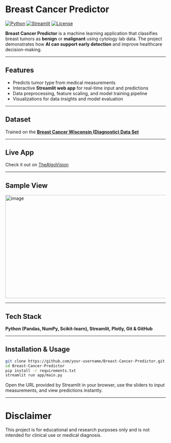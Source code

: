 # Breast Cancer Predictor

[![Python](https://img.shields.io/badge/Python-3.13-blue?logo=python&logoColor=white)](https://www.python.org/)
[![Streamlit](https://img.shields.io/badge/Streamlit-1.50.0-orange?logo=streamlit&logoColor=white)](https://streamlit.io/)
[![License](https://img.shields.io/badge/License-MIT-green)](LICENSE)

**Breast Cancer Predictor** is a machine learning application that classifies breast tumors as **benign** or **malignant** using cytology lab data. The project demonstrates how **AI can support early detection** and improve healthcare decision-making.

---

## Features
- Predicts tumor type from medical measurements
- Interactive **Streamlit web app** for real-time input and predictions
- Data preprocessing, feature scaling, and model training pipeline
- Visualizations for data insights and model evaluation

---
## Dataset
Trained on the **[Breast Cancer Wisconsin (Diagnostic) Data Set](https://www.kaggle.com/datasets/uciml/breast-cancer-wisconsin-data)**

---
## Live App
Check it out on [TheAlgoVision](https://thealgovision.streamlit.app/)

---
## Sample View
<img width="928" height="325" alt="image" src="https://github.com/user-attachments/assets/54093414-2797-4512-b53c-73dff62a1d29" />

---
## Tech Stack
**Python (Pandas, NumPy, Scikit-learn), Streamlit, Plotly, Git & GitHub**

---
## Installation & Usage
```bash
git clone https://github.com/your-username/Breast-Cancer-Predictor.git
cd Breast-Cancer-Predictor
pip install -r requirements.txt
streamlit run app/main.py
```
Open the URL provided by Streamlit in your browser, use the sliders to input measurements, and view predictions instantly.

---
# Disclaimer
This project is for educational and research purposes only and is not intended for clinical use or medical diagnosis.
